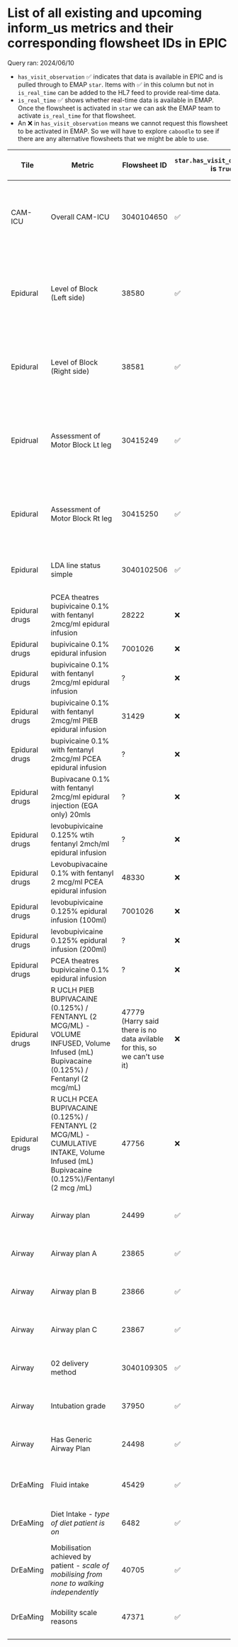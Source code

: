 # List of all existing and upcoming inform_us metrics and their corresponding flowsheet IDs in EPIC ##

Query ran: 2024/06/10

- `has_visit_observation` ✅ indicates that data is available in EPIC and is pulled through to EMAP `star`. Items with ✅ in this column but not in `is_real_time` can be added to the HL7 feed to provide real-time data.
- `is_real_time` ✅ shows whether real-time data is available in EMAP. Once the flowsheet is activated in `star` we can ask the EMAP team to activate `is_real_time` for that flowsheet.
- An ❌ in `has_visit_observation` means we cannot request this flowsheet to be activated in EMAP. So we will have to explore `caboodle` to see if there are any alternative flowsheets that we might be able to use.

| Tile | Metric | Flowsheet ID | `star.has_visit_observation` is `True` | `star.is_real_time` is `True`  | frequency of reporting | Found in `star.visit_observation_type` | EPIC ID | Status |
|-|-|-|-|-|-|-|-|-|
| CAM-ICU | Overall CAM-ICU | 3040104650 | ✅ | ✅ | Once between 0800-1959 and once between 2000-0759 | ✅ | ? | complete (flowsheet is in EMAP) |
| | | | | | | | | |
| Epidural | Level of Block (Left side) | 38580 | ✅ | ✅ | 2-hourly between 0800-1959, 4-hourly between 2000-0759 | ✅ | ? | complete (flowsheet is in EMAP) |
| Epidural | Level of Block (Right side) | 38581 | ✅ | ✅ | 2-hourly between 0800-1959, 4-hourly between 2000-0759 | ✅ | ? | complete (flowsheet is in EMAP) |
| Epidrual | Assessment of Motor Block Lt leg | 30415249 | ✅ | ✅ | 2-hourly between 0800-1959, 4-hourly between 2000-0759 | ✅ | ? | complete (flowsheet is in EMAP) |
| Epidural | Assessment of Motor Block Rt leg | 30415250 | ✅ | ✅ | 2-hourly between 0800-1959, 4-hourly between 2000-0759 | ✅ | ? | complete (flowsheet is in EMAP) |
| Epidural | LDA line status simple | 3040102506 | ✅ | ✅ |  | ✅ | ? | complete (flowsheet is in EMAP) |
| | | | | | | | | |
| Epidural drugs | PCEA theatres bupivicaine 0.1% with fentanyl 2mcg/ml epidural infusion | 28222 | ❌ | ❌ |  | ❌ | 408107894 | not yet requested |
| Epidural drugs | bupivicaine 0.1% epidural infusion | 7001026 | ❌ | ❌ | hourly | ❌ | 191107 | not yet requested |
| Epidural drugs | bupivicaine 0.1% with fentanyl 2mcg/ml epidural infusion | ? | ❌ | ❌ | hourly | ❌ | 30863 | not yet requested |
| Epidural drugs | bupivicaine 0.1% with fentanyl 2mcg/ml PIEB epidural infusion | 31429 | ❌ | ❌ | hourly | ❌ | 40830864 | not yet requested |
| Epidural drugs | bupivicaine 0.1% with fentanyl 2mcg/ml PCEA epidural infusion | ? | ❌ | ❌ | hourly | ❌ | 40830863 | not yet requested |
| Epidural drugs | Bupivacane 0.1% with fentanyl 2mcg/ml epidural injection (EGA only) 20mls | ? | ❌ | ❌ | hourly | ❌ | 408124007 | not yet requested |
| Epidural drugs | levobupivicaine 0.125% wtih fentanyl  2mch/ml epidural infusion | ? | ❌ | ❌ | hourly | ❌ | 188047 | not yet requested |
| Epidural drugs | Levobupivacaine 0.1% with fentanyl 2 mcg/ml  PCEA epidural infusion | 48330 | ❌ | ❌ | hourly | ❌ | 408133001 | not yet requested |
| Epidural drugs | levobupivicaine 0.125% epidural infusion (100ml) | 7001026 | ❌ | ❌ | hourly | ❌ | 181761 | not yet requested |
| Epidural drugs | levobupivicaine 0.125% epidural infusion (200ml) | ? | ❌ | ❌ | hourly | ❌ | 181762 | not yet requested |
| Epidural drugs | PCEA theatres bupivicaine 0.1% epidural infusion | ? | ❌ | ❌ | hourly | ❌ | 408107895 | not yet requested |
| Epidural drugs | R UCLH PIEB BUPIVACAINE (0.125%) / FENTANYL (2 MCG/ML) - VOLUME INFUSED, Volume Infused (mL) Bupivacaine (0.125%) / Fentanyl (2 mcg/mL) | 47779 (Harry said there is no data avilable for this, so we can't use it) | ❌ | ❌ | hourly | ❌ | ? | not yet requested |
| Epidural drugs | R UCLH PCEA BUPIVACAINE (0.125%) / FENTANYL (2 MCG/ML) - CUMULATIVE INTAKE, Volume Infused (mL) Bupivacaine (0.125%)/Fentanyl (2 mcg /mL) | 47756 | ❌ | ❌ |  | ❌ | ? | not yet requested |
| | | | | | | | | |
| Airway | Airway plan | 24499 | ✅ | ✅ | once per admission | ✅ | ? | complete (flowsheet is in EMAP) |
| Airway | Airway plan A | 23865 | ✅ | ✅ |  | ✅ | ? | complete (flowsheet is in EMAP) |
| Airway | Airway plan B | 23866 | ✅ | ✅ |  | ✅ | ? | complete (flowsheet is in EMAP) |
| Airway | Airway plan C | 23867 | ✅ | ✅ |  | ✅ | ? | complete (flowsheet is in EMAP) |
| Airway | 02 delivery method | 3040109305 | ✅ | ✅ |  | ✅ | ? | complete (flowsheet is in EMAP) |
| Airway| Intubation grade| 37950 | ✅ | ✅ | | ✅ | ? | complete (flowsheet is in EMAP) |
| Airway| Has Generic Airway Plan| 24498 | ✅ | ✅ | | ✅ | ? | complete (flowsheet is in EMAP) |
| | | | | | | | | |
| DrEaMing | Fluid intake | 45429 | ✅ | ✅ | real-time | ✅ | ? | complete (flowsheet is in EMAP) |
| DrEaMing | Diet Intake - *type of diet patient is on* | 6482 | ✅ | ✅ | real-time | ✅ | ? | complete (flowsheet is in EMAP) |
| DrEaMing | Mobilisation achieved by patient - *scale of mobilising from none to walking independently* | 40705 | ✅ | ✅ | real-time | ✅ | ? | complete (flowsheet is in EMAP) |
| DrEaMing | Mobility scale reasons | 47371 | ✅ | ✅ | real-time | ✅ | ? | complete (flowsheet is in EMAP) |
| | | | | | | | | |
